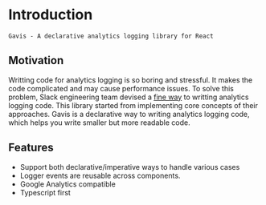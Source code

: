 # Introduction

`Gavis - A declarative analytics logging library for React`

## Motivation

Writting code for analytics logging is so boring and stressful. It makes the code complicated and may cause performance issues. To solve this problem, Slack engineering team devised a [fine way](https://slack.engineering/creating-a-react-analytics-logging-library/) to writting analytics logging code. This library started from implementing core concepts of their approaches. Gavis is a declarative way to writing analytics logging code, which helps you write smaller but more readable code.

## Features

- Support both declarative/imperative ways to handle various cases
- Logger events are reusable across components.
- Google Analytics compatible
- Typescript first
